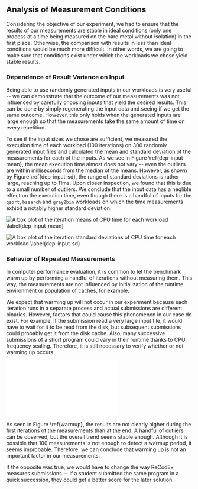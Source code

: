 ## Analysis of Measurement Conditions

Considering the objective of our experiment, we had to ensure that the results 
of our measurements are stable in ideal conditions (only one process at a time 
being measured on the bare metal without isolation) in the first place. 
Otherwise, the comparison with results in less than ideal conditions would be 
much more difficult. In other words, we are going to make sure that conditions 
exist under which the workloads we chose yield stable results.

### Dependence of Result Variance on Input

Being able to use randomly generated inputs in our workloads is very useful -- 
we can demonstrate that the outcome of our measurements was not influenced by 
carefully choosing inputs that yield the desired results. This can be done by 
simply regenerating the input data and seeing if we get the same outcome. 
However, this only holds when the generated inputs are large enough so that the 
measurements take the same amount of time on every repetition.

To see if the input sizes we chose are sufficient, we measured the execution 
time of each workload (100 iterations) on 300 randomly generated input files and 
calculated the mean and standard deviation of the measurements for each of the 
inputs. As we see in Figure \ref{dep-input-mean}, the mean execution time almost 
does not vary -- even the outliers are within milliseconds from the median of 
the means. However, as shown by Figure \ref{dep-input-sd}, the range of standard 
deviations is rather large, reaching up to 11ms. Upon closer inspection, we 
found that this is due to a small number of outliers. We conclude that the input 
data has a neglible effect on the execution time, even though there is a handful 
of inputs for the `qsort`, `bsearch` and `gray2bin` workloads on which the time 
measurements exhibit a notably higher standard deviation.

![A box plot of the iteration means of CPU time for each workload 
\label{dep-input-mean}](img/stability/dependence-on-input-means.png)

![A box plot of the iteration standard deviations of CPU time for each workload 
\label{dep-input-sd}](img/stability/dependence-on-input-sds.png)

### Behavior of Repeated Measurements

In computer performance evaluation, it is common to let the benchmark warm up by 
performing a handful of iterations without measuring them. This way, the 
measurements are not influenced by initialization of the runtime environment or 
population of caches, for example.

We expect that warming up will not occur in our experiment because each 
iteration runs in a separate process and actual submissions are different 
binaries. However, factors that could cause this phenomenon in our case do 
exist. For example, if the submission read a very large input file, it would 
have to wait for it to be read from the disk, but subsequent submissions could 
probably get it from the disk cache. Also, many successive submissions of a 
short program could vary in their runtime thanks to CPU frequency scaling. 
Therefore, it is still necessary to verify whether or not warming up occurs.

![A scatter plot of CPU times for selected workloads with no isolation and a 
single measurement worker running
\label{warmup}](img/stability/warmup.tex)

As seen in Figure \ref{warmup}, the results are not clearly higher during the 
first iterations of the measurements than at the end. A handful of outliers can 
be observed, but the overall trend seems stable enough. Although it is possible 
that 100 measurements is not enough to detect a warmup period, it seems 
improbable. Therefore, we can conclude that warming up is not an important 
factor in our measurements.

If the opposite was true, we would have to change the way ReCodEx measures 
submissions -- if a student submitted the same program in a quick succession, 
they could get a better score for the later solution.
